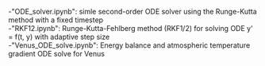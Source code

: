 -"ODE_solver.ipynb": simle second-order ODE solver using the Runge-Kutta method with a fixed timestep\
-"RKF12.ipynb": Runge-Kutta-Fehlberg method (RKF1/2) for solving ODE y' = f(t, y) with adaptive step size\
-"Venus_ODE_solve.ipynb": Energy balance and atmospheric temperature gradient ODE solve for Venus
